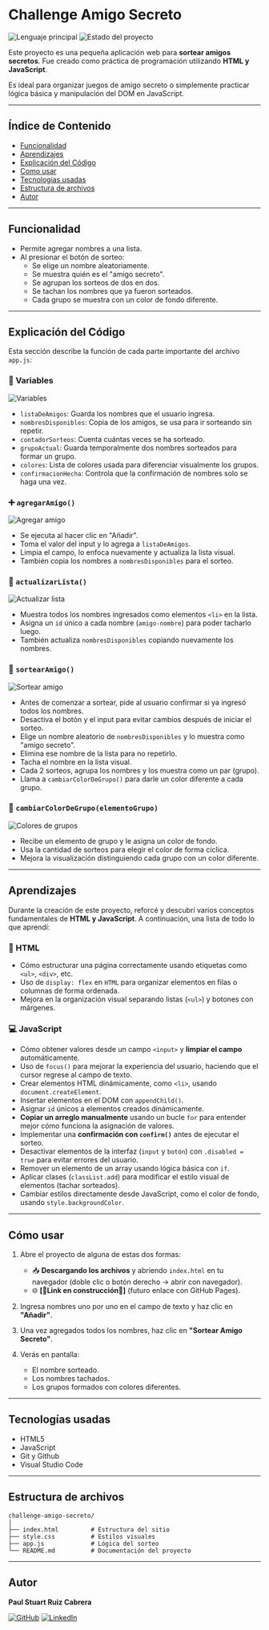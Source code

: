 # Challenge Amigo Secreto 

![Lenguaje principal](https://img.shields.io/badge/JavaScript-ES6-informational) ![Estado del proyecto](https://img.shields.io/badge/estado-en%20progreso-yellow)

Este proyecto es una pequeña aplicación web para **sortear amigos secretos**. Fue creado como práctica de programación utilizando **HTML y JavaScript**.

Es ideal para organizar juegos de amigo secreto o simplemente practicar lógica básica y manipulación del DOM en JavaScript.

---

## Índice de Contenido

- [Funcionalidad](#funcionalidad)
- [Aprendizajes](#aprendizajes)
- [Explicación del Código](#explicacion-del-codigo)
- [Como usar](#como-usar)
- [Tecnologias usadas](#tecnologias-usadas)
- [Estructura de archivos](#estructura-de-archivos)
- [Autor](#autor)

---

## Funcionalidad

- Permite agregar nombres a una lista.
- Al presionar el botón de sorteo:
  - Se elige un nombre aleatoriamente.
  - Se muestra quién es el "amigo secreto".
  - Se agrupan los sorteos de dos en dos.
  - Se tachan los nombres que ya fueron sorteados.
  - Cada grupo se muestra con un color de fondo diferente.

---

## Explicación del Código

Esta sección describe la función de cada parte importante del archivo `app.js`:

### 🧮 Variables

![Variables](assets/variables.png)

- `listaDeAmigos`: Guarda los nombres que el usuario ingresa.
- `nombresDisponibles`: Copia de los amigos, se usa para ir sorteando sin repetir.
- `contadorSorteos`: Cuenta cuántas veces se ha sorteado.
- `grupoActual`: Guarda temporalmente dos nombres sorteados para formar un grupo.
- `colores`: Lista de colores usada para diferenciar visualmente los grupos.
- `confirmacionHecha`: Controla que la confirmación de nombres solo se haga una vez.

### ➕ `agregarAmigo()`

![Agregar amigo](assets/agregar-amigo.png)

- Se ejecuta al hacer clic en "Añadir".
- Toma el valor del input y lo agrega a `listaDeAmigos`.
- Limpia el campo, lo enfoca nuevamente y actualiza la lista visual.
- También copia los nombres a `nombresDisponibles` para el sorteo.

### 🔄 `actualizarLista()`

![Actualizar lista](assets/actualizar-lista.png)

- Muestra todos los nombres ingresados como elementos `<li>` en la lista.
- Asigna un `id` único a cada nombre (`amigo-nombre`) para poder tacharlo luego.
- También actualiza `nombresDisponibles` copiando nuevamente los nombres.

### 🎲 `sortearAmigo()`

![Sortear amigo](assets/sortear-amigo.png)

- Antes de comenzar a sortear, pide al usuario confirmar si ya ingresó todos los nombres.
- Desactiva el botón y el input para evitar cambios después de iniciar el sorteo.
- Elige un nombre aleatorio de `nombresDisponibles` y lo muestra como "amigo secreto".
- Elimina ese nombre de la lista para no repetirlo.
- Tacha el nombre en la lista visual.
- Cada 2 sorteos, agrupa los nombres y los muestra como un par (grupo).
- Llama a `cambiarColorDeGrupo()` para darle un color diferente a cada grupo.

### 🎨 `cambiarColorDeGrupo(elementoGrupo)`

![Colores de grupos](assets/colores-grupos.png)

- Recibe un elemento de grupo y le asigna un color de fondo.
- Usa la cantidad de sorteos para elegir el color de forma cíclica.
- Mejora la visualización distinguiendo cada grupo con un color diferente.

---

## Aprendizajes

Durante la creación de este proyecto, reforcé y descubrí varios conceptos fundamentales de **HTML y JavaScript**. A continuación, una lista de todo lo que aprendí:

### 📄 HTML

- Cómo estructurar una página correctamente usando etiquetas como `<ul>`, `<div>`, etc.
- Uso de `display: flex` en ```HTML``` para organizar elementos en filas o columnas de forma ordenada.
- Mejora en la organización visual separando listas (`<ul>`) y botones con márgenes.

### 💻 JavaScript

- Cómo obtener valores desde un campo `<input>` y **limpiar el campo** automáticamente.
- Uso de `focus()` para mejorar la experiencia del usuario, haciendo que el cursor regrese al campo de texto.
- Crear elementos HTML dinámicamente, como `<li>`, usando `document.createElement`.
- Insertar elementos en el DOM con `appendChild()`.
- Asignar `id` únicos a elementos creados dinámicamente.
- **Copiar un arreglo manualmente** usando un bucle `for` para entender mejor cómo funciona la asignación de valores.
- Implementar una **confirmación con `confirm()`** antes de ejecutar el sorteo.
- Desactivar elementos de la interfaz (`input` y `botón`) con `.disabled = true` para evitar errores del usuario.
- Remover un elemento de un array usando lógica básica con `if`.
- Aplicar clases (`classList.add`) para modificar el estilo visual de elementos (tachar sorteados).
- Cambiar estilos directamente desde JavaScript, como el color de fondo, usando `style.backgroundColor`.

---

## Cómo usar

1. Abre el proyecto de alguna de estas dos formas:
   - 📥 **Descargando los archivos** y abriendo `index.html` en tu navegador (doble clic o botón derecho → abrir con navegador).
   - 🌐 **[🚧Link en construcción🚧]** (futuro enlace con GitHub Pages).

2. Ingresa nombres uno por uno en el campo de texto y haz clic en **"Añadir"**.

3. Una vez agregados todos los nombres, haz clic en **"Sortear Amigo Secreto"**.

4. Verás en pantalla:
   - El nombre sorteado.
   - Los nombres tachados.
   - Los grupos formados con colores diferentes.

---

## Tecnologías usadas

- HTML5
- JavaScript
- Git y Github
- Visual Studio Code

---

## Estructura de archivos

```
challenge-amigo-secreto/
│
├── index.html         # Estructura del sitio
├── style.css          # Estilos visuales
├── app.js             # Lógica del sorteo
└── README.md          # Documentación del proyecto
```

---

## Autor
**Paul Stuart Ruiz Cabrera** 

 [![GitHub](https://img.shields.io/badge/GitHub-000?style=for-the-badge&logo=github&logoColor=white)](https://github.com/Paulruiz23) [![LinkedIn](https://img.shields.io/badge/LinkedIn-0A66C2?style=for-the-badge&logo=linkedin&logoColor=white)](https://www.linkedin.com/in/paulruiz4227/)